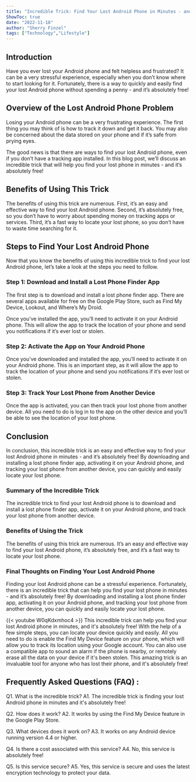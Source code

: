 ```yaml
---
title: "Incredible Trick: Find Your Lost Android Phone in Minutes - and It's Absolutely FREE!"
ShowToc: true 
date: "2022-11-18"
author: "Sherry Finzel" 
tags: ["Technology","Lifestyle"]
---
```

## Introduction

Have you ever lost your Android phone and felt helpless and frustrated? It can be a very stressful experience, especially when you don’t know where to start looking for it. Fortunately, there is a way to quickly and easily find your lost Android phone without spending a penny - and it’s absolutely free! 

## Overview of the Lost Android Phone Problem

Losing your Android phone can be a very frustrating experience. The first thing you may think of is how to track it down and get it back. You may also be concerned about the data stored on your phone and if it’s safe from prying eyes. 

The good news is that there are ways to find your lost Android phone, even if you don’t have a tracking app installed. In this blog post, we’ll discuss an incredible trick that will help you find your lost phone in minutes - and it’s absolutely free! 

## Benefits of Using This Trick

The benefits of using this trick are numerous. First, it’s an easy and effective way to find your lost Android phone. Second, it’s absolutely free, so you don’t have to worry about spending money on tracking apps or services. Third, it’s a fast way to locate your lost phone, so you don’t have to waste time searching for it.

## Steps to Find Your Lost Android Phone

Now that you know the benefits of using this incredible trick to find your lost Android phone, let’s take a look at the steps you need to follow. 

### Step 1: Download and Install a Lost Phone Finder App

The first step is to download and install a lost phone finder app. There are several apps available for free on the Google Play Store, such as Find My Device, Lookout, and Where’s My Droid. 

Once you’ve installed the app, you’ll need to activate it on your Android phone. This will allow the app to track the location of your phone and send you notifications if it’s ever lost or stolen. 

### Step 2: Activate the App on Your Android Phone

Once you’ve downloaded and installed the app, you’ll need to activate it on your Android phone. This is an important step, as it will allow the app to track the location of your phone and send you notifications if it’s ever lost or stolen. 

### Step 3: Track Your Lost Phone from Another Device

Once the app is activated, you can then track your lost phone from another device. All you need to do is log in to the app on the other device and you’ll be able to see the location of your lost phone. 

## Conclusion

In conclusion, this incredible trick is an easy and effective way to find your lost Android phone in minutes - and it’s absolutely free! By downloading and installing a lost phone finder app, activating it on your Android phone, and tracking your lost phone from another device, you can quickly and easily locate your lost phone. 

### Summary of the Incredible Trick

The incredible trick to find your lost Android phone is to download and install a lost phone finder app, activate it on your Android phone, and track your lost phone from another device. 

### Benefits of Using the Trick

The benefits of using this trick are numerous. It’s an easy and effective way to find your lost Android phone, it’s absolutely free, and it’s a fast way to locate your lost phone. 

### Final Thoughts on Finding Your Lost Android Phone

Finding your lost Android phone can be a stressful experience. Fortunately, there is an incredible trick that can help you find your lost phone in minutes - and it’s absolutely free! By downloading and installing a lost phone finder app, activating it on your Android phone, and tracking your lost phone from another device, you can quickly and easily locate your lost phone.

{{< youtube W0qKdxmhoc4 >}} 
This incredible trick can help you find your lost Android phone in minutes, and it's absolutely free! With the help of a few simple steps, you can locate your device quickly and easily. All you need to do is enable the Find My Device feature on your phone, which will allow you to track its location using your Google account. You can also use a compatible app to sound an alarm if the phone is nearby, or remotely erase all the data on your device if it's been stolen. This amazing trick is an invaluable tool for anyone who has lost their phone, and it's absolutely free!

## Frequently Asked Questions (FAQ) :
Q1. What is the incredible trick?
A1. The incredible trick is finding your lost Android phone in minutes and it's absolutely free!

Q2. How does it work?
A2. It works by using the Find My Device feature in the Google Play Store.

Q3. What devices does it work on?
A3. It works on any Android device running version 4.4 or higher.

Q4. Is there a cost associated with this service?
A4. No, this service is absolutely free!

Q5. Is this service secure?
A5. Yes, this service is secure and uses the latest encryption technology to protect your data.


